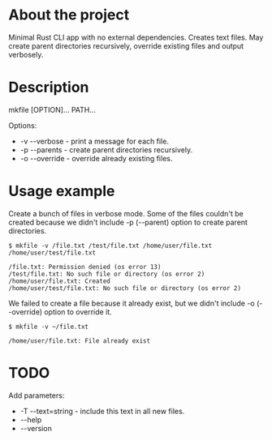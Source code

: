# About the project

Minimal Rust CLI app with no external dependencies. Creates text files. May
create parent directories recursively, override existing files and output
verbosely.

# Description

mkfile \[OPTION\]... PATH...

Options:
- -v --verbose - print a message for each file.
- -p --parents - create parent directories recursively.
- -o --override - override already existing files.

# Usage example

Create a bunch of files in verbose mode. Some of the files couldn't be created because we didn't include -p (--parent) option to create parent directories.
```
$ mkfile -v /file.txt /test/file.txt /home/user/file.txt /home/user/test/file.txt

/file.txt: Permission denied (os error 13)
/test/file.txt: No such file or directory (os error 2)
/home/user/file.txt: Created
/home/user/test/file.txt: No such file or directory (os error 2)
```

We failed to create a file because it already exist, but we didn't include -o (--override) option to override it.
```
$ mkfile -v ~/file.txt

/home/user/file.txt: File already exist
```

# TODO

Add parameters:
- -T --text=string - include this text in all new files.
- --help
- --version
